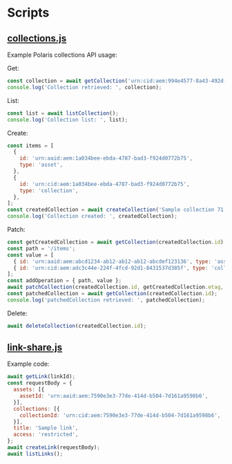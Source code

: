 # Scripts

## [collections.js](collections.js)
Example Polaris collections API usage:

Get:
```javascript
const collection = await getCollection('urn:cid:aem:994e4577-8a43-492d-ae98-05e33cb56e49');
console.log('Collection retrieved: ', collection);
```

List:
```javascript
const list = await listCollection();
console.log('Collection list: ', list);
```

Create:
```javascript
const items = [
  {
    id: 'urn:aaid:aem:1a034bee-ebda-4787-bad3-f924d0772b75',
    type: 'asset',
  },
  {
    id: 'urn:cid:aem:1a034bee-ebda-4787-bad3-f924d0772b75',
    type: 'collection',
  },
];
const createdCollection = await createCollection('Sample collection 71', 'Sample description 71', items);
console.log('Collection created: ', createdCollection);
```
Patch:
```javascript
const getCreatedCollection = await getCollection(createdCollection.id);
const path = '/items';
const value = [
  { id: 'urn:aaid:aem:abcd1234-ab12-ab12-ab12-abcdef123136', type: 'asset' },
  { id: 'urn:cid:aem:adc3c44e-224f-4fcd-92d1-8431537d385f', type: 'collection' },
];
const addOperation = { path, value };
await patchCollection(createdCollection.id, getCreatedCollection.etag, addOperation);
const patchedCollection = await getCollection(createdCollection.id);
console.log('patchedCollection retrieved: ', patchedCollection);
```

Delete:
```javascript
await deleteCollection(createdCollection.id);
```

## [link-share.js](link-share.js)
Example code:
```javascript
await getLink(linkId);
const requestBody = {
  assets: [{
    assetId: 'urn:aaid:aem:7590e3e3-77de-414d-b504-7d161a9598b6',
  }],
  collections: [{
    collectionId: 'urn:cid:aem:7590e3e3-77de-414d-b504-7d161a9598b6',
  }],
  title: 'Sample link',
  access: 'restricted',
};
await createLink(requestBody);
await listLinks();
